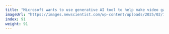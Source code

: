 ```yaml
---
title: "Microsoft wants to use generative AI tool to help make video games"
imageUrl: "https://images.newscientist.com/wp-content/uploads/2025/02/19135216/SEI_240544482.jpg?width=788"
index: 91
weight: 91
---
```

